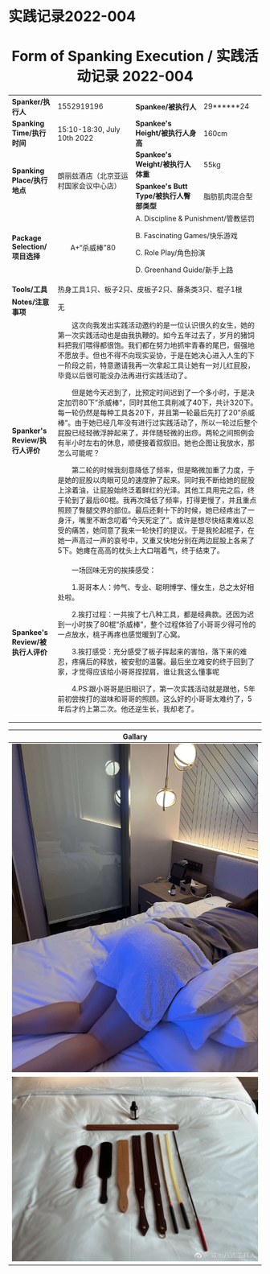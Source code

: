 # 实践记录2022-004

# <center>Form of Spanking Execution / 实践活动记录 2022-004</center>

<table>
    <tr>
        <td><b>Spanker/执行人</b></td>
        <td>1552919196</td>
        <td><b>Spankee/被执行人</b></td>
        <td>29******24</td>
    </tr>
    <tr>
        <td><b>Spanking Time/执行时间</b></td>
        <td>15:10-18:30, July 10th 2022</td>
        <td><b>Spankee's Height/被执行人身高</b></td>
        <td>160cm</td>
    </tr>
    <tr>
        <td rowspan=2><b>Spanking Place/执行地点</b></td>
        <td rowspan=2>朗丽兹酒店（北京亚运村国家会议中心店）</td>
        <td><b>Spankee's Weight/被执行人体重</b></td>
        <td>55kg</td>
    </tr> 
    <tr>
        <td><b>Spankee's Butt Type/被执行人臀部类型</b></td>
        <td>脂肪肌肉混合型</td>
    </tr>
    <tr>
        <td><b>Package Selection/项目选择</b></td>
        <td style="text-align: center;">A+“杀威棒”80</td>
        <td colspan =2>
        A. Discipline & Punishment/管教惩罚

B. Fascinating Games/快乐游戏

C. Role Play/角色扮演

D. Greenhand Guide/新手上路
        </td>
    </tr>
    <tr>
        <td><b>Tools/工具</b></td>
        <td colspan=3>热身工具1只、板子2只、皮板子2只、藤条类3只、棍子1根</td>
    </tr>
    <tr>
        <td><b>Notes/注意事项</b></td>
        <td colspan=3>无</td>
    </tr>
    <tr>
        <td><b>Spanker's Review/执行人评价</b></td>
        <td colspan=3>&emsp;&emsp;这次向我发出实践活动邀约的是一位认识很久的女生，她的第一次实践活动也是由我执鞭的。如今五年过去了，岁月的猪饲料把我们喂得都很饱。我们都在努力地抓牢青春的尾巴，倔强地不愿放手。但也不得不向现实妥协，于是在她决心进入人生的下一阶段之前，特意邀请我再一次拿起工具让她有一对儿红屁股，毕竟以后很可能没办法再进行实践活动了。

&emsp;&emsp;但是她今天迟到了，比预定时间迟到了一个多小时，于是决定加罚80下”杀威棒“，同时其他工具削减了40下，共计320下。每一轮仍然是每种工具各20下，并且第一轮最后先打了20”杀威棒“。由于她已经几年没有进行过实践活动了，所以一轮过后整个屁股已经轻微浮肿起来了，并伴随轻微的出痧。两轮之间照例会有半小时左右的休息，顺便接着叙叙旧。她也企图让我放水，那怎么可能呢？

&emsp;&emsp;第二轮的时候我刻意降低了频率，但是略微加重了力度，于是她的屁股以肉眼可见的速度肿了起来。同时我不断给她的屁股上涂着油，让屁股始终泛着鲜红的光泽。其他工具用完之后，终于轮到了最后60棍。我再次降低了频率，打得更慢了，并且重点照顾了臀腿交界的部位。最后还剩十下的时候，她已经疼出了一身汗，嘴里不断念叨着“今天死定了”。或许是想尽快结束难以忍受的痛苦，她同意了我来一轮快打的提议。于是我抡起棍子，在她一声高过一声的哀号中，又重又快地分别在两边屁股上各来了5下。她瘫在高高的枕头上大口喘着气，终于结束了。
        </td>
    </tr>
    <tr>
        <td><b>Spankee's Review/被执行人评价 </b></td>
        <td colspan=3>&emsp;&emsp;一场回味无穷的挨揍感受：

&emsp;&emsp;1.哥哥本人：帅气、专业、聪明博学、懂女生，总之太好相处啦。

&emsp;&emsp;2.挨打过程：一共挨了七八种工具，都是经典款。还因为迟到一小时挨了80棍“杀威棒”，整个过程体验了小哥哥少得可怜的一点放水，桃子再疼也感觉暖到了心窝。

&emsp;&emsp;3.挨打感受：充分感受了板子挥起来的害怕，落下来的难忍，疼痛后的释放，被安慰的温馨。最后坐立难安的终于回到了家，才觉得应该给小哥哥捏捏肩，谁让我这么懂事呢

&emsp;&emsp;4.PS:跟小哥哥是旧相识了，第一次实践活动就是跟他，5年前初尝挨打的滋味和哥哥的照顾。这么好的小哥哥太难约了，5年后才约上第二次。他还逆生长，我却老了。</td>
    </tr>
</table>

|**Gallary**|
|---|
|![冷敷图](/images/2022-004.jpg "冷敷")
![工具图](/images/tools-2022-004.jpg "工具")|
